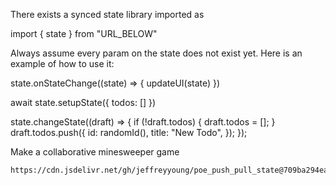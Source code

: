 There exists a synced state library imported as

import { state } from "URL_BELOW"

Always assume every param on the state does not exist yet.  Here is an example of how to use it:

state.onStateChange((state) => {
   updateUI(state)
})

await state.setupState({ todos: [] })

state.changeState((draft) => {
    if (!draft.todos) {
        draft.todos = [];
    }
    draft.todos.push({
        id: randomId(),
        title: "New Todo",
    });
});

Make a collaborative minesweeper game
```
https://cdn.jsdelivr.net/gh/jeffreyyoung/poe_push_pull_state@709ba294ea540b43d1eb3735faf57fb433b957d1/client.js

